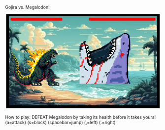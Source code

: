 
Gojira vs. Megalodon!

![gameplay](gameplay.png)

How to play:
DEFEAT Megalodon by taking its health before it takes yours!
(a=attack) (s=block) (spacebar=jump) (,=left) (.=right)



